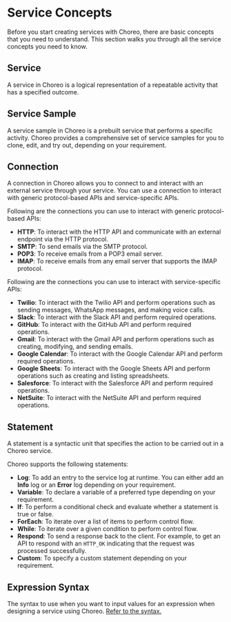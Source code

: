 # Service Concepts

Before you start creating services with Choreo, there are basic concepts that you need to understand. This section walks you through all the service concepts you need to know.
 
## Service
A service in Choreo is a logical representation of a repeatable activity that has a specified outcome.

## Service Sample
A service sample in Choreo is a prebuilt service that performs a specific activity. Choreo provides a comprehensive set of service samples for you to clone, edit, and try out, depending on your requirement. 

## Connection
A connection in Choreo allows you to connect to and interact with an external service through your service. You can use a connection to interact with generic protocol-based APIs and service-specific APIs.

Following are the connections you can use to interact with generic protocol-based APIs:
  
 - **HTTP**: To interact with the HTTP API and communicate with an external endpoint via the HTTP protocol.   
 - **SMTP**: To send emails via the SMTP protocol.   
 - **POP3**: To receive emails from a POP3 email server.  
 - **IMAP**: To receive emails from any email server that supports the IMAP protocol. 

Following are the connections you can use to interact with service-specific APIs:

 - **Twilio**: To interact with the Twilio API and perform operations such as sending messages, WhatsApp messages, and making voice calls.
 - **Slack**: To interact with the Slack API and perform required operations. 
 - **GitHub**: To interact with the GitHub API and  perform required operations. 
 - **Gmail**: To interact with the Gmail API and perform operations such as creating, modifying, and sending emails.
 - **Google Calendar**: To interact with the Google Calendar API and perform required operations.
 - **Google Sheets**: To interact with the Google Sheets API and perform operations such as creating and listing spreadsheets.
 - **Salesforce**: To interact with the Salesforce API and perform required operations. 
 - **NetSuite**: To interact with the NetSuite API and perform required operations. 

## Statement
A statement is a syntactic unit that specifies the action to be carried out in a Choreo service. 

Choreo supports the following statements:

 - **Log**: To add an entry to the service log at runtime. You can either add an **Info** log or an **Error** log depending on your requirement.   
 - **Variable**: To declare a variable of a preferred type depending on your requirement.
 - **If**: To perform a conditional check and evaluate whether a statement is true or false.   
 - **ForEach**: To iterate over a list of items to perform control flow. 
 - **While**: To iterate over a given condition to perform control flow. 
 - **Respond**: To send a response back to the client. For example, to get an API to respond with an `HTTP_OK` indicating that the request was processed successfully.
 - **Custom**: To specify a custom statement depending on your requirement.

## Expression Syntax
The syntax to use when you want to input values for an expression when designing a service using Choreo. [Refer to the syntax.](../references/choreo-expression-syntax)